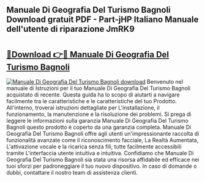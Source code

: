 ## Manuale Di Geografia Del Turismo Bagnoli Download gratuit PDF - Part-jHP Italiano Manuale dell'utente di riparazione JmRK9

# <h2><a href="http://dfeon96.blite.top/?on=Manuale+Di+Geografia+Del+Turismo+Bagnoli">🔗Download 👉🔴 Manuale Di Geografia Del Turismo Bagnoli</a></h2>

[![Manuale Di Geografia Del Turismo Bagnoli download](https://i.imgur.com/lujVjoI.png)](http://dfeon96.blite.top/?on=Manuale+Di+Geografia+Del+Turismo+Bagnoli)
Benvenuto nel manuale di Istruzioni per il tuo Manuale Di Geografia Del Turismo Bagnoli acquistato di recente. Questa guida ha lo scopo di aiutarti a navigare facilmente tra le caratteristiche e le caratteristiche del tuo Prodotto. All'interno, troverai istruzioni dettagliate per L'installazione, il funzionamento, la manutenzione e la risoluzione dei problemi. Si prega di leggere le informazioni sulla garanzia Manuale Di Geografia Del Turismo Bagnoli questo prodotto è coperto da una garanzia completa. Manuale Di Geografia Del Turismo Bagnoli offre agli utenti un'impressionante raccolta di funzionalità avanzate come il riconoscimento facciale, La Realtà Aumentata, L'attivazione vocale e la ricarica senza fili, tutte facilmente accessibili tramite L'interfaccia utente intuitiva e intuitiva. Confidiamo che Manuale Di Geografia Del Turismo Bagnoli sia stata una risorsa affidabile ed efficace nei tuoi sforzi per padroneggiare il tuo nuovo dispositivo. In caso di domande o dubbi, contattare il nostro team di assistenza clienti.
